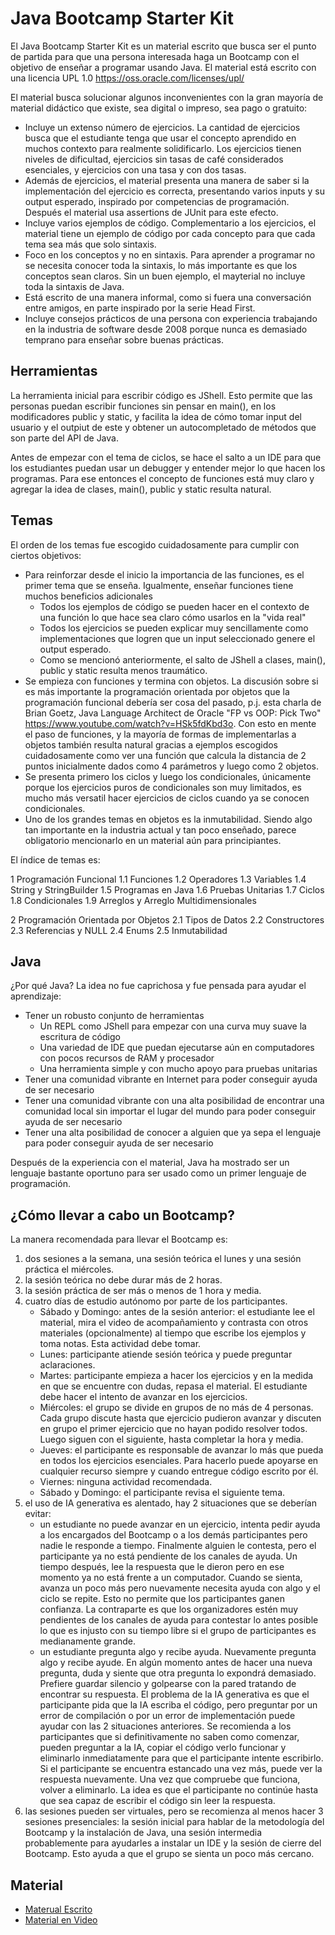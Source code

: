 # Java Bootcamp Starter Kit

El Java Bootcamp Starter Kit es un material escrito que busca ser el punto de partida para que una persona interesada haga un Bootcamp con el objetivo de enseñar a programar usando Java. El material está escrito con una licencia UPL 1.0 https://oss.oracle.com/licenses/upl/

El material busca solucionar algunos inconvenientes con la gran mayoría de material didáctico que existe, sea digital o impreso, sea pago o gratuito:

* Incluye un extenso número de ejercicios. La cantidad de ejercicios busca que el estudiante tenga que usar el concepto aprendido en muchos contexto para realmente solidificarlo. Los ejercicios tienen niveles de dificultad, ejercicios sin tasas de café considerados esenciales, y ejercicios con una tasa y con dos tasas.
* Además de ejercicios, el material presenta una manera de saber si la implementación del ejercicio es correcta, presentando varios inputs y su output esperado, inspirado por competencias de programación. Después el material usa assertions de JUnit para este efecto.
* Incluye varios ejemplos de código. Complementario a los ejercicios, el material tiene un ejemplo de código por cada concepto para que cada tema sea más que solo sintaxis.
* Foco en los conceptos y no en sintaxis. Para aprender a programar no se necesita conocer toda la sintaxis, lo más importante es que los conceptos sean claros. Sin un buen ejemplo, el mayterial no incluye toda la sintaxis de Java.
* Está escrito de una manera informal, como si fuera una conversación entre amigos, en parte inspirado por la serie Head First.
* Incluye consejos prácticos de una persona con experiencia trabajando en la industria de software desde 2008 porque nunca es demasiado temprano para enseñar sobre buenas prácticas.

## Herramientas

La herramienta inicial para escribir código es JShell. Esto permite que las personas puedan escribir funciones sin pensar en main(), en los modificadores public y static, y facilita la idea de cómo tomar input del usuario y el outpiut de este y obtener un autocompletado de métodos que son parte del API de Java.

Antes de empezar con el tema de ciclos, se hace el salto a un IDE para que los estudiantes puedan usar un debugger y entender mejor lo que hacen los programas. Para ese entonces el concepto de funciones está muy claro y agregar la idea de clases, main(), public y static resulta natural.

## Temas

El orden de los temas fue escogido cuidadosamente para cumplir con ciertos objetivos:

* Para reinforzar desde el inicio la importancia de las funciones, es el primer tema que se enseña. Igualmente, enseñar funciones tiene muchos beneficios adicionales
  - Todos los ejemplos de código se pueden hacer en el contexto de una función lo que hace sea claro cómo usarlos en la "vida real"
  - Todos los ejercicios se pueden explicar muy sencillamente como implementaciones que logren que un input seleccionado genere el output esperado.
  - Como se mencionó anteriormente, el salto de JShell a clases, main(), public y static resulta menos traumático.
* Se empieza con funciones y termina con objetos. La discusión sobre si es más importante la programación orientada por objetos que la programación funcional debería ser cosa del pasado, p.j. esta charla de Brian Goetz, Java Language Architect de Oracle "FP vs OOP: Pick Two" https://www.youtube.com/watch?v=HSk5fdKbd3o. Con esto en mente el paso de funciones, y la mayoría de formas de implementarlas a objetos también resulta natural gracias a ejemplos escogidos cuidadosamente como ver una función que calcula la distancia de 2 puntos inicialmente dados como 4 parámetros y luego como 2 objetos.
* Se presenta primero los ciclos y luego los condicionales, únicamente porque los ejercicios puros de condicionales son muy limitados, es mucho más versatil hacer ejercicios de ciclos cuando ya se conocen condicionales.
* Uno de los grandes temas en objetos es la inmutabilidad. Siendo algo tan importante en la industria actual y tan poco enseñado, parece obligatorio mencionarlo en un material aún para principiantes.

El índice de temas es:

1 Programación Funcional
1.1 Funciones
1.2 Operadores
1.3 Variables
1.4 String y StringBuilder
1.5 Programas en Java
1.6 Pruebas Unitarias
1.7 Ciclos
1.8 Condicionales
1.9 Arreglos y Arreglo Multidimensionales

2 Programación Orientada por Objetos
2.1 Tipos de Datos
2.2 Constructores
2.3 Referencias y NULL
2.4 Enums
2.5 Inmutabilidad

## Java

¿Por qué Java? La idea no fue caprichosa y fue pensada para ayudar el aprendizaje:

* Tener un robusto conjunto de herramientas
  - Un REPL como JShell para empezar con una curva muy suave la escritura de código
  - Una variedad de IDE que puedan ejecutarse aún en computadores con pocos recursos de RAM y procesador
  - Una herramienta simple y con mucho apoyo para pruebas unitarias
* Tener una comunidad vibrante en Internet para poder conseguir ayuda de ser necesario
* Tener una comunidad vibrante con una alta posibilidad de encontrar una comunidad local sin importar el lugar del mundo para poder conseguir ayuda de ser necesario
* Tener una alta posibilidad de conocer a alguien que ya sepa el lenguaje para poder conseguir ayuda de ser necesario

Después de la experiencia con el material, Java ha mostrado ser un lenguaje bastante oportuno para ser usado como un primer lenguaje de programación.

## ¿Cómo llevar a cabo un Bootcamp?

La manera recomendada para llevar el Bootcamp es:

1. dos sesiones a la semana, una sesión teórica el lunes y una sesión práctica el miércoles.
2. la sesión teórica no debe durar más de 2 horas.
3. la sesión práctica de ser más o menos de 1 hora y media.
4. cuatro días de estudio autónomo por parte de los participantes.
   - Sábado y Domingo: antes de la sesión anterior: el estudiante lee el material, mira el video de acompañamiento y contrasta con otros materiales (opcionalmente) al tiempo que escribe los ejemplos y toma notas. Esta actividad debe tomar.
   - Lunes: participante atiende sesión teórica y puede preguntar aclaraciones.
   - Martes: participante empieza a hacer los ejercicios y en la medida en que se encuentre con dudas, repasa el material. El estudiante debe hacer el intento de avanzar en los ejercicios.
   - Miércoles: el grupo se divide en grupos de no más de 4 personas. Cada grupo discute hasta que ejercicio pudieron avanzar y discuten en grupo el primer ejercicio que no hayan podido resolver todos. Luego siguen con el siguiente, hasta completar la hora y media.
   - Jueves: el participante es responsable de avanzar lo más que pueda en todos los ejercicios esenciales. Para hacerlo puede apoyarse en cualquier recurso siempre y cuando entregue código escrito por él.
   - Viernes: ninguna actividad recomendada.
   - Sábado y Domingo: el participante revisa el siguiente tema.
6. el uso de IA generativa es alentado, hay 2 situaciones que se deberían evitar:
   - un estudiante no puede avanzar en un ejercicio, intenta pedir ayuda a los encargados del Bootcamp o a los demás participantes pero nadie le responde a tiempo. Finalmente alguien le contesta, pero el participante ya no está pendiente de los canales de ayuda. Un tiempo después, lee la respuesta que le dieron pero en ese momento ya no está frente a un computador. Cuando se sienta, avanza un poco más pero nuevamente necesita ayuda con algo y el ciclo se repite. Esto no permite que los participantes ganen confianza. La contraparte es que los organizadores estén muy pendientes de los canales de ayuda para contestar lo antes posible lo que es injusto con su tiempo libre si el grupo de participantes es medianamente grande.
   - un estudiante pregunta algo y recibe ayuda. Nuevamente pregunta algo y recibe ayude. En algún momento antes de hacer una nueva pregunta, duda y siente que otra pregunta lo expondrá demasiado. Prefiere guardar silencio y golpearse con la pared tratando de encontrar su respuesta.
   El problema de la IA generativa es que el participante pida que la IA escriba el código, pero preguntar por un error de compilación o por un error de implementación puede ayudar con las 2 situaciones anteriores.
   Se recomienda a los participantes que si definitivamente no saben como comenzar, pueden preguntar a la IA, copiar el código verlo funcionar y eliminarlo inmediatamente para que el participante intente escribirlo. Si el participante se encuentra estancado una vez más, puede ver la respuesta nuevamente. Una vez que compruebe que funciona, volver a eliminarlo. La idea es que el participante no continúe hasta que sea capaz de escribir el código sin leer la respuesta.
7. las sesiones pueden ser virtuales, pero se recomienza al menos hacer 3 sesiones presenciales: la sesión inicial para hablar de la metodología del Bootcamp y la instalación de Java, una sesión intermedia probablemente para ayudarles a instalar un IDE y la sesión de cierre del Bootcamp. Esto ayuda a que el grupo se sienta un poco más cercano.

## Material

* [Materual Escrito](https://github.com/gaijinco/gaijinco.github.io/blob/main/Fundamentos%20de%20Programacio%CC%81n%20v2024.12.07.pdf)
* [Material en Video](https://www.youtube.com/watch?v=p3pKNBp0uZs&list=PLnoPakspmPo7ewFioN-CWY2weX7Djuhdy)
